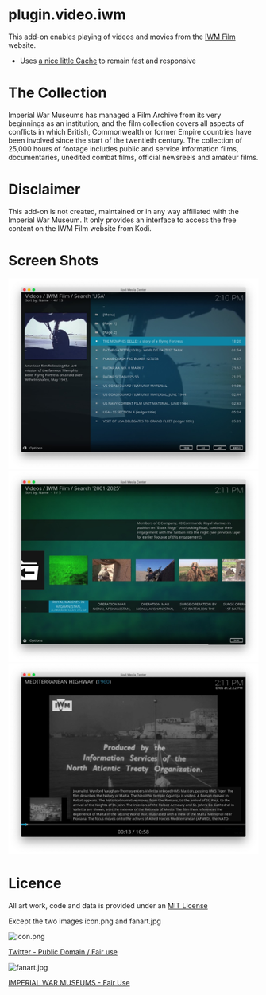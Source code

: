 # plugin.video.iwm

This add-on enables playing of videos and movies from the [IWM Film](https://film.iwmcollections.org.uk/) website.

* Uses [a nice little Cache](https://github.com/FraserChapman/cache) to remain fast and responsive

# The Collection

Imperial War Museums has managed a Film Archive from its very beginnings as an institution, and the film collection covers all aspects of conflicts in which British, Commonwealth or former Empire countries have been involved since the start of the twentieth century. 
The collection of 25,000 hours of footage includes public and service information films, documentaries, unedited combat films, official newsreels and amateur films.

# Disclaimer 

This add-on is not created, maintained or in any way affiliated with the Imperial War Museum.
It only provides an interface to access the free content on the IWM Film website from Kodi.

# Screen Shots

![ss1](https://github.com/FraserChapman/plugin.video.iwm/raw/master/resources/media/ss1.jpg)
![ss2](https://github.com/FraserChapman/plugin.video.iwm/raw/master/resources/media/ss2.jpg)
![ss3](https://github.com/FraserChapman/plugin.video.iwm/raw/master/resources/media/ss3.jpg)

# Licence 

All art work, code and data is provided under an [MIT License](https://github.com/FraserChapman/plugin.video.iwm/blob/master/LICENSE.txt)

Except the two images icon.png and fanart.jpg

![icon.png](https://pbs.twimg.com/profile_images/952948670168748033/-ylK7Uqw_400x400.jpg)

[Twitter - Public Domain / Fair use](https://twitter.com/I_W_M)

![fanart.jpg](https://www.iwm.org.uk/sites/default/files/styles/feature_hero_desktop_1x/public/2017-11/iwm_north-compressor_0.jpg?itok=CGPTY0CR)

[IMPERIAL WAR MUSEUMS - Fair Use](https://www.iwm.org.uk)

